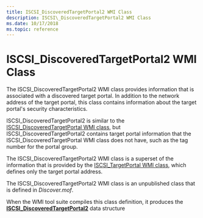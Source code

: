 ```yaml
---
title: ISCSI_DiscoveredTargetPortal2 WMI Class
description: ISCSI\_DiscoveredTargetPortal2 WMI Class
ms.date: 10/17/2018
ms.topic: reference
---
```


# ISCSI\_DiscoveredTargetPortal2 WMI Class


The ISCSI\_DiscoveredTargetPortal2 WMI class provides information that is associated with a discovered target portal. In addition to the network address of the target portal, this class contains information about the target portal's security characteristics.

ISCSI\_DiscoveredTargetPortal2 is similar to the [ISCSI\_DiscoveredTargetPortal WMI class](iscsi-discoveredtargetportal-wmi-class.md), but ISCSI\_DiscoveredTargetPortal2 contains target portal information that the ISCSI\_DiscoveredTargetPortal WMI class does not have, such as the tag number for the portal group.

The ISCSI\_DiscoveredTargetPortal2 WMI class is a superset of the information that is provided by the [ISCSI\_TargetPortal WMI class](iscsi-targetportal-wmi-class.md), which defines only the target portal address.

The ISCSI\_DiscoveredTargetPortal2 WMI class is an unpublished class that is defined in *Discover.mof*.

When the WMI tool suite compiles this class definition, it produces the [**ISCSI\_DiscoveredTargetPortal2**](/windows-hardware/drivers/ddi/iscsifnd/ns-iscsifnd-_iscsi_discoveredtargetportal2) data structure

 

